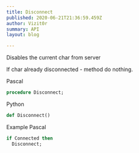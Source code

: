 ```yaml
---
title: Disconnect
published: 2020-06-21T21:36:59.459Z
author: Vizit0r
summary: API
layout: blog

---
```


 

Disables the current char from server

If char already disconnected - method do nothing.


Pascal

```pascal
procedure Disconnect;

```




Python
```python
def Disconnect()
``` 





Example Pascal

```pascal
if Connected then
  Disconnect;
```


